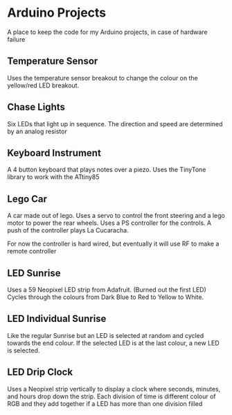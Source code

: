 # Arduino Projects
A place to keep the code for my Arduino projects, in case of hardware failure

## Temperature Sensor
Uses the temperature sensor breakout to change the colour on the yellow/red LED breakout.

## Chase Lights
Six LEDs that light up in sequence. The direction and speed are determined by an analog resistor

## Keyboard Instrument
A 4 button keyboard that plays notes over a piezo. Uses the TinyTone library to work with the ATtiny85

## Lego Car
A car made out of lego. Uses a servo to control the front steering and a lego motor to power the rear wheels. Uses a PS controller for the controls. A push of the controller plays La Cucaracha.

For now the controller is hard wired, but eventually it will use RF to make a remote controller

## LED Sunrise
Uses a 59 Neopixel LED strip from Adafruit. (Burned out the first LED) Cycles through the colours from Dark Blue to Red to Yellow to White.

## LED Individual Sunrise
Like the regular Sunrise but an LED is selected at random and cycled towards the end colour. If the selected LED is at the last colour, a new LED is selected.

## LED Drip Clock
Uses a Neopixel strip vertically to display a clock where seconds, minutes, and hours drop down the strip. Each division of time is different colour of RGB and they add together if a LED has more than one division filled
